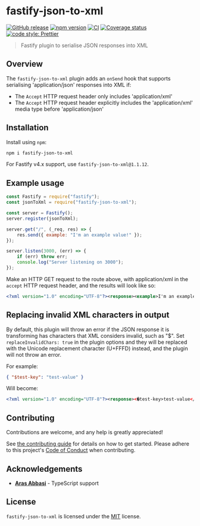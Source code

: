 # fastify-json-to-xml

[![GitHub release](https://img.shields.io/github/release/Fdawgs/fastify-json-to-xml.svg)](https://github.com/Fdawgs/fastify-json-to-xml/releases/latest/)
[![npm version](https://img.shields.io/npm/v/fastify-json-to-xml)](https://npmjs.com/package/fastify-json-to-xml)
[![CI](https://github.com/Fdawgs/fastify-json-to-xml/actions/workflows/ci.yml/badge.svg?branch=main)](https://github.com/Fdawgs/fastify-json-to-xml/actions/workflows/ci.yml)
[![Coverage status](https://coveralls.io/repos/github/Fdawgs/fastify-json-to-xml/badge.svg?branch=main)](https://coveralls.io/github/Fdawgs/fastify-json-to-xml?branch=main)
[![code style: Prettier](https://img.shields.io/badge/code_style-prettier-ff69b4.svg?style=flat)](https://github.com/prettier/prettier)

> Fastify plugin to serialise JSON responses into XML

## Overview

The `fastify-json-to-xml` plugin adds an `onSend` hook that supports serialising 'application/json' responses into XML if:

- The `Accept` HTTP request header only includes 'application/xml'
- The `Accept` HTTP request header explicitly includes the 'application/xml' media type before 'application/json'

## Installation

Install using `npm`:

```bash
npm i fastify-json-to-xml
```

For Fastify v4.x support, use `fastify-json-to-xml@1.1.12`.

## Example usage

```js
const Fastify = require("fastify");
const jsonToXml = require("fastify-json-to-xml");

const server = Fastify();
server.register(jsonToXml);

server.get("/", (_req, res) => {
	res.send({ example: "I'm an example value!" });
});

server.listen(3000, (err) => {
	if (err) throw err;
	console.log("Server listening on 3000");
});
```

Make an HTTP GET request to the route above, with application/xml in the `accept` HTTP request header, and the results will look like so:

```xml
<?xml version="1.0" encoding="UTF-8"?><response><example>I'm an example value!</example></response>
```

## Replacing invalid XML characters in output

By default, this plugin will throw an error if the JSON response it is transforming has characters that XML considers invalid, such as "$".
Set `replaceInvalidChars: true` in the plugin options and they will be replaced with the Unicode replacement character (U+FFFD) instead, and the plugin will not throw an error.

For example:

```json
{ "$test-key": "test-value" }
```

Will become:

```xml
<?xml version="1.0" encoding="UTF-8"?><response><�test-key>test-value</�test-key></response>'
```

## Contributing

Contributions are welcome, and any help is greatly appreciated!

See [the contributing guide](https://github.com/Fdawgs/.github/blob/main/CONTRIBUTING.md) for details on how to get started.
Please adhere to this project's [Code of Conduct](https://github.com/Fdawgs/.github/blob/main/CODE_OF_CONDUCT.md) when contributing.

## Acknowledgements

- [**Aras Abbasi**](https://github.com/uzlopak) - TypeScript support

## License

`fastify-json-to-xml` is licensed under the [MIT](./LICENSE) license.
